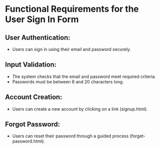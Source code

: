 # Functional Requirements for the User Sign In Form

## User Authentication:

- Users can sign in using their email and password securely.

## Input Validation:

- The system checks that the email and password meet required criteria.
- Passwords must be between 8 and 20 characters long.

## Account Creation:

- Users can create a new account by clicking on a link (signup.html).

## Forgot Password:

- Users can reset their password through a guided process (forget-password.html).
